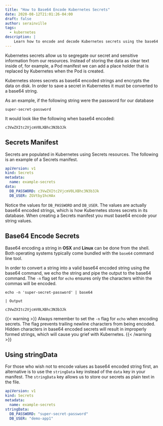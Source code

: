 ```yaml
---
title: "How to Base64 Encode Kubernetes Secrets"
date: 2020-08-12T21:01:26-04:00
draft: false
author: serainville
tags:
  - kubernetes
description: |
    Learn how to encode and decode Kubernetes secrets using the base64 command in Linux and OSX.
---
```


Kubernetes secrets allow us to segregate our secret and sensitive information from our resources. Instead of storing the data as clear text inside of, for example, a Pod manifest we can add a place holder that is replaced by Kubernetes when the Pod is created.

Kubernetes stores secrets as base64 encoded strings and encrypts the data on disk. In order to save a secret in Kubernetes it must be converted to a base64 string.

As an example, if the following string were the password for our database
```text
super-secret-password
```

It would look like the following when base64 encoded:
```text
c3VwZXItc2VjcmV0LXBhc3N3b3Jk
```

## Secrets Manifest
Secrets are populated in Kubernetes using Secrets resources. The following is an example of a Secrets manifest.

```yaml
apiVersion: v1
kind: Secrets
metadata:
  name: example-secrets
data:
  DB_PASSWORD: c3VwZXItc2VjcmV0LXBhc3N3b3Jk
  DB_USER: ZGVtby1hcHAx
```

Notice the values for `DB_PASSWORD` and `DB_USER`. The values are actually base64 encoded strings, which is how Kubernetes stores secrets in its database. When creating a Secrets manifest you must base64 encode your string values.

## Base64 Encode Secrets
Base64 encoding a string in **OSX** and **Linux** can be done from the shell. Both operating systems typically come bundled with the `base64` command line tool.

In order to convert a string into a valid base64 encoded string using the base64 command, we echo the string and pipe the output to the base64 command. The `-n` flag set for `echo` ensures only the characters within the commas will be encoded.

```shell
echo -n 'super-secret-password' | base64
```
    | Output
```shell
c3VwZXItc2VjcmV0LXBhc3N3b3Jk
```

{{< warning >}}
Always remember to set the `-n` flag for `echo` when encoding secrets. The flag prevents trailing newline characters from being encoded. Hidden characters in base64 encoded secrets will result in improperly formed strings, which will cause you grief with Kubernetes.
{{< /warning >}}

## Using stringData
For those who wish not to encode values as base64 encoded string first, an alternative is to use the `stringData` key instead of the `data` key in your manifest. The `stringData` key allows us to store our secrets as plain text in the file.

```yaml
apiVersion: v1
kind: Secrets
metadata:
  name: example-secrets
stringData:
  DB_PASSWORD: "super-secret-password"
  DB_USER: "demo-app1"
```

